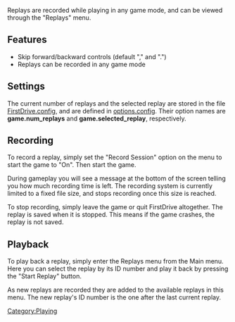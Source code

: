 Replays are recorded while playing in any game mode, and can be viewed through the "Replays" menu.

Features
--------

-   Skip forward/backward controls (default "," and ".")
-   Replays can be recorded in any game mode

Settings
--------

The current number of replays and the selected replay are stored in the file [FirstDrive.config](FirstDrive_config.md), and are defined in [options.config](Options_config.md). Their option names are **game.num\_replays** and **game.selected\_replay**, respectively.

Recording
---------

To record a replay, simply set the "Record Session" option on the menu to start the game to "On". Then start the game.

During gameplay you will see a message at the bottom of the screen telling you how much recording time is left. The recording system is currently limited to a fixed file size, and stops recording once this size is reached.

To stop recording, simply leave the game or quit FirstDrive altogether. The replay is saved when it is stopped. This means if the game crashes, the replay is not saved.

Playback
--------

To play back a replay, simply enter the Replays menu from the Main menu. Here you can select the replay by its ID number and play it back by pressing the "Start Replay" button.

As new replays are recorded they are added to the available replays in this menu. The new replay's ID number is the one after the last current replay.

<Category:Playing>
